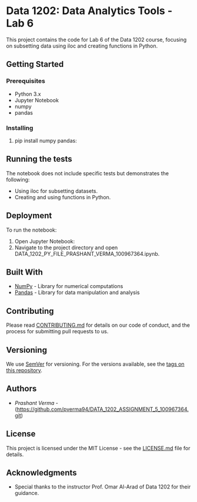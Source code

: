 # Data 1202: Data Analytics Tools - Lab 6

This project contains the code for Lab 6 of the Data 1202 course, focusing on subsetting data using iloc and creating functions in Python.

## Getting Started

### Prerequisites
- Python 3.x
- Jupyter Notebook
- numpy
- pandas

### Installing
1. pip install numpy pandas:
## Running the tests

The notebook does not include specific tests but demonstrates the following:
- Using iloc for subsetting datasets.
- Creating and using functions in Python.

## Deployment

To run the notebook:
1. Open Jupyter Notebook:
2. Navigate to the project directory and open DATA_1202_PY_FILE_PRASHANT_VERMA_100967364.ipynb.

## Built With

* [NumPy](https://numpy.org/) - Library for numerical computations
* [Pandas](https://pandas.pydata.org/) - Library for data manipulation and analysis

## Contributing

Please read [CONTRIBUTING.md](https://gist.github.com/PurpleBooth/b24679402957c63ec426) for details on our code of conduct, and the process for submitting pull requests to us.

## Versioning

We use [SemVer](http://semver.org/) for versioning. For the versions available, see the [tags on this repository](https://github.com/your/project/tags). 

## Authors

* *Prashant Verma* -(https://github.com/pverma94/DATA_1202_ASSIGNMENT_5_100967364.git)

## License

This project is licensed under the MIT License - see the [LICENSE.md](LICENSE.md) file for details.

## Acknowledgments

* Special thanks to the instructor Prof. Omar Al-Arad of Data 1202 for their guidance.
